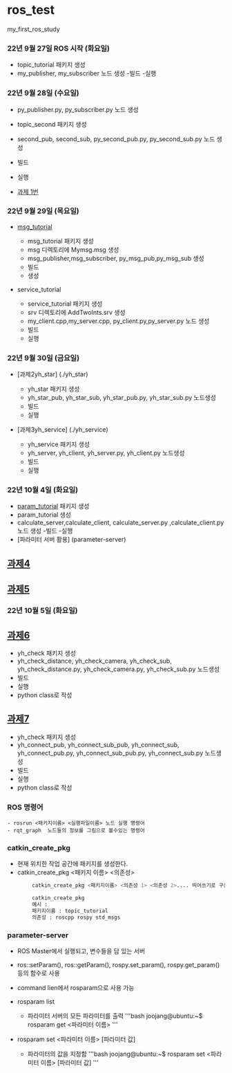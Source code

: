 # ros_test
my_first_ros_study

### 22년 9월 27일 ROS 시작 (화요일)
- topic_tutorial 패키지 생성
- my_publisher, my_subscriber
노드 생성
-빌드
-실행

### 22년 9월 28일 (수요일) 

- py_publisher.py, py_subscriber.py 노드 생성
- topic_second 패키지 생성
- second_pub, second_sub, py_second_pub.py, py_second_sub.py 노드 생성
- 빌드
- 실행

- [과제 1번](./topic_test/)

### 22년 9월 29일 (목요일)

- [msg_tutorial](./msg_tutorial/)

   - msg_tutorial 패키지 생성
   - msg 디렉토리에 Mymsg.msg 생성
   - msg_publisher,msg_subscriber,
     py_msg_pub,py_msg_sub 생성
   - 빌드
   - 생성

- service_tutorial
   - service_tutorial 패키지 생성
   - srv 디렉토리에 AddTwoInts.srv 생성
   - my_client.cpp,my_server.cpp,
     py_client.py,py_server.py 노드 생성
   - 빌드
   - 실행

### 22년 9월 30일 (금요일)

- [과제2yh_star] (./yh_star)
  - yh_star 패키지 생성
  - yh_star_pub, yh_star_sub,
  yh_star_pub.py, yh_star_sub.py 노드생성
  - 빌드
  - 실행

- [과제3yh_service] (./yh_service)
  - yh_service 패키지 생성
  - yh_server, yh_client,
  yh_server.py, yh_client.py 노드생성
  - 빌드
  - 실행

### 22년 10월 4일 (화요일)
  - [param_tutorial](./param_tutorial/) 패키지 생성
  - param_tutorial 생성
  - calculate_server,calculate_client,
  calculate_server.py ,calculate_client.py 노드 생성
  -빌드 
  -실행 
  - [파라미터 서버 활용] (parameter-server)


## [과제4](./yh_dual/)

## [과제5](./yh_difference/)

### 22년 10월 5일 (화요일)

## [과제6](./yh_check/)
  - yh_check 패키지 생성
  - yh_check_distance, yh_check_camera, yh_check_sub,
    yh_check_distance.py, yh_check_camera.py,
    yh_check_sub.py  노드생성
  - 빌드
  - 실행
  - python class로 작성

## [과제7](./yh_connect/)
  - yh_check 패키지 생성
  - yh_connect_pub, yh_connect_sub_pub, yh_connect_sub,
    yh_connect_pub.py, yh_connect_sub_pub.py, 
    yh_connect_sub.py  노드생성
  - 빌드
  - 실행
  - python class로 작성


### ROS 명령어
```- roscore 마스터 실행 명령어
- rosrun <패키지이름> <실행파일이름> 노드 실행 명령어
- rqt_graph  노드들의 정보를 그림으로 볼수있는 명령어
```

### catkin_create_pkg
- 현재 위치한 작업 공간에 패키지를 생성한다.
- catkin_create_pkg <패키지 이름> <의존성>
``` bash
        catkin_create_pkg <패키지이름> <의존성 1> <의존성 2>.... 띄어쓰기로 구분
```
``` bash
        catkin_create_pkg
        예시 :
        패키지이름 : topic_tutorial
        의존성 : roscpp rospy std_msgs
```
### parameter-server
  - ROS Master에서 실행되고, 변수들을 담
  있는 서버
  - ros::setParam(), ros::getParam(),
  rospy.set_param(), rospy.get_param() 등의 함수로 사용
  - command lien에서 rosparam으로 사용 가능 
  - rosparam list
    - 파라미터 서버의 모든 파라미터를 출력
  '''bash
  joojang@ubuntu:~$ rosparam get <파라미터 이름>
  '''

  - rosparam set <파라미터 이름> [파라미터 값]
    - 파라미터의 값을 지정함
  '''bash
  joojang@ubuntu:~$ rosparam set <파라미터 이름> [파라미터 값]
  '''
